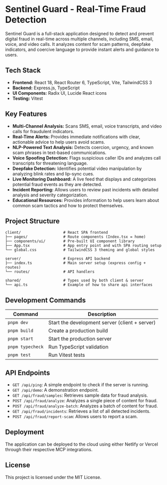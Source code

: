 # Sentinel Guard - Real-Time Fraud Detection

Sentinel Guard is a full-stack application designed to detect and prevent digital fraud in real-time across multiple channels, including SMS, email, voice, and video calls. It analyzes content for scam patterns, deepfake indicators, and coercive language to provide instant alerts and guidance to users.

## Tech Stack

  - **Frontend:** React 18, React Router 6, TypeScript, Vite, TailwindCSS 3
  - **Backend:** Express.js, TypeScript
  - **UI Components:** Radix UI, Lucide React icons
  - **Testing:** Vitest

## Key Features

  - **Multi-Channel Analysis:** Scans SMS, email, voice transcripts, and video calls for fraudulent indicators.
  - **Real-Time Alerts:** Provides immediate notifications with clear, actionable advice to help users avoid scams.
  - **NLP-Powered Text Analysis:** Detects coercion, urgency, and known scam phrases in text-based communications.
  - **Voice Spoofing Detection:** Flags suspicious caller IDs and analyzes call transcripts for threatening language.
  - **Deepfake Detection:** Identifies potential video manipulation by analyzing blink rates and lip-sync cues.
  - **Live Monitoring Dashboard:** A live feed that displays and categorizes potential fraud events as they are detected.
  - **Incident Reporting:** Allows users to review past incidents with detailed analysis and severity categorization.
  - **Educational Resources:** Provides information to help users learn about common scam tactics and how to protect themselves.

## Project Structure

```
client/                   # React SPA frontend
├── pages/                # Route components (Index.tsx = home)
├── components/ui/        # Pre-built UI component library
├── App.tsx               # App entry point and with SPA routing setup
└── global.css            # TailwindCSS 3 theming and global styles

server/                   # Express API backend
├── index.ts              # Main server setup (express config + routes)
└── routes/               # API handlers

shared/                   # Types used by both client & server
└── api.ts                # Example of how to share api interfaces
```

## Development Commands

| Command        | Description                                  |
| -------------- | -------------------------------------------- |
| `pnpm dev`     | Start the development server (client + server) |
| `pnpm build`   | Create a production build                      |
| `pnpm start`   | Start the production server                  |
| `pnpm typecheck` | Run TypeScript validation                    |
| `pnpm test`    | Run Vitest tests                             |

## API Endpoints

  - `GET /api/ping`: A simple endpoint to check if the server is running.
  - `GET /api/demo`: A demonstration endpoint.
  - `GET /api/fraud/samples`: Retrieves sample data for fraud analysis.
  - `POST /api/fraud/analyze`: Analyzes a single piece of content for fraud.
  - `POST /api/fraud/analyze-batch`: Analyzes a batch of content for fraud.
  - `GET /api/fraud/incidents`: Retrieves a list of all detected incidents.
  - `POST /api/fraud/report-scam`: Allows users to report a scam.

## Deployment

The application can be deployed to the cloud using either Netlify or Vercel through their respective MCP integrations.

## License

This project is licensed under the MIT License.

